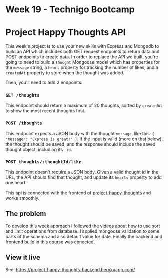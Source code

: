 # Week 19 - Technigo Bootcamp

# Project Happy Thoughts API
This week's project is to use your new skills with Express and Mongodb to build an API which includes both GET request endpoints to return data and POST endpoints to create data.
In order to replace the API we built, you're going to need to build a `Thought` Mongoose model which has properties for the `message` string, a `heart` property for tracking the number of likes, and a `createdAt` property to store when the thought was added.

Then, you'll need to add 3 endpoints:

### `GET /thoughts`
This endpoint should return a maximum of 20 thoughts, sorted by `createdAt` to show the most recent thoughts first.

### `POST /thoughts`
This endpoint expects a JSON body with the thought `message`, like this: `{ "message": "Express is great!" }`. If the input is valid (more on that below), the thought should be saved, and the response should include the saved thought object, including its `_id`.

### `POST thoughts/:thoughtId/like`
This endpoint doesn't require a JSON body. Given a valid thought id in the URL, the API should find that thought, and update its `hearts` property to add one heart.

This api is connected with the frontend of [project-happy-thoughts](https://project-happy-thougths.netlify.app/) and works smoothly.

## The problem
To develop this week approach I followed the videos about how to use sort and limit operations from database. I applied mongoose validation to some parts of the schema and also default value for date. Finally the backend and frontend build in this course was conected. 

## View it live
See: https://project-happy-thoughts-backend.herokuapp.com/
